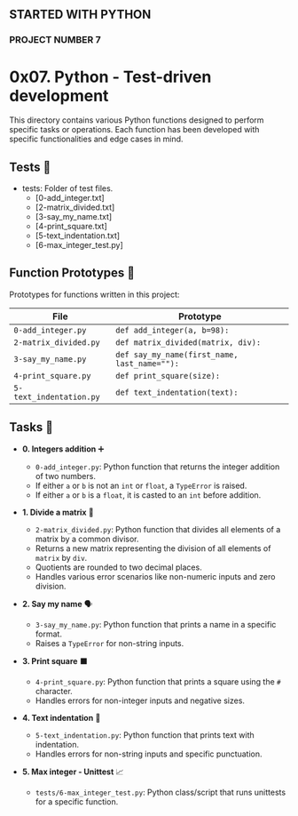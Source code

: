 ## STARTED WITH PYTHON
### PROJECT NUMBER 7

# 0x07. Python - Test-driven development

This directory contains various Python functions designed to perform specific tasks or operations.
Each function has been developed with specific functionalities and edge cases in mind.

## Tests :test_tube:
* tests: Folder of test files.
  * [0-add_integer.txt]
  * [2-matrix_divided.txt]
  * [3-say_my_name.txt]
  * [4-print_square.txt]
  * [5-text_indentation.txt]
  * [6-max_integer_test.py]

## Function Prototypes :floppy_disk:
Prototypes for functions written in this project:

| File                     | Prototype                                    |
| ------------------------ | -------------------------------------------- |
| `0-add_integer.py`       | `def add_integer(a, b=98):`                  |
| `2-matrix_divided.py`    | `def matrix_divided(matrix, div):`           |
| `3-say_my_name.py`       | `def say_my_name(first_name, last_name=""):` |
| `4-print_square.py`      | `def print_square(size):`                    |
| `5-text_indentation.py`  | `def text_indentation(text):`                |


## Tasks :dart:

* **0. Integers addition** :heavy_plus_sign:
  * `0-add_integer.py`: Python function that returns the integer addition of two numbers.
  * If either `a` or `b` is not an `int` or `float`, a `TypeError` is raised.
  * If either `a` or `b` is a `float`, it is casted to an `int` before addition.

* **1. Divide a matrix** :1234:
  * `2-matrix_divided.py`: Python function that divides all elements of a matrix by a common divisor.
  * Returns a new matrix representing the division of all elements of `matrix` by `div`.
  * Quotients are rounded to two decimal places.
  * Handles various error scenarios like non-numeric inputs and zero division.

* **2. Say my name** :speaking_head:
  * `3-say_my_name.py`: Python function that prints a name in a specific format.
  * Raises a `TypeError` for non-string inputs.

* **3. Print square** :black_large_square:
  * `4-print_square.py`: Python function that prints a square using the `#` character.
  * Handles errors for non-integer inputs and negative sizes.

* **4. Text indentation** :scroll:
  * `5-text_indentation.py`: Python function that prints text with indentation.
  * Handles errors for non-string inputs and specific punctuation.

* **5. Max integer - Unittest** :chart_with_upwards_trend:
  * `tests/6-max_integer_test.py`: Python class/script that runs unittests for a specific function.

